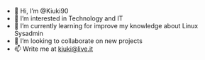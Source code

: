 - 👋 Hi, I’m @Kiuki90 
- 👀 I’m interested in Technology and IT
- 🌱 I’m currently learning for improve my knowledge about Linux Sysadmin
- 💞️ I’m looking to collaborate on new projects
- 📫 Write me at kiuki@live.it
